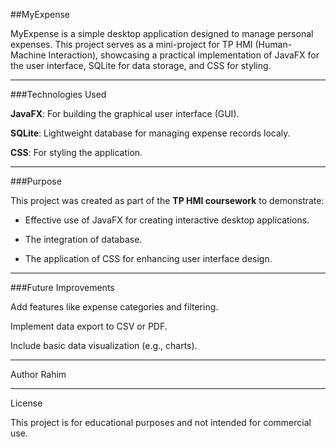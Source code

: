 ##MyExpense

MyExpense is a simple desktop application designed to manage personal expenses. This project serves as a mini-project for TP HMI (Human-Machine Interaction), showcasing a practical implementation of JavaFX for the user interface, SQLite for data storage, and CSS for styling.

---

###Technologies Used

**JavaFX**: For building the graphical user interface (GUI).

**SQLite**: Lightweight database for managing expense records localy.

**CSS**: For styling the application.


---

###Purpose

This project was created as part of the **TP HMI coursework** to demonstrate:

- Effective use of JavaFX for creating interactive desktop applications.

- The integration of database.

- The application of CSS for enhancing user interface design.



---

###Future Improvements

Add features like expense categories and filtering.

Implement data export to CSV or PDF.

Include basic data visualization (e.g., charts).



---

Author
Rahim

---

License

This project is for educational purposes and not intended for commercial use.
